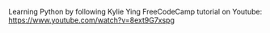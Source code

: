 Learning Python by following Kylie Ying FreeCodeCamp tutorial on Youtube:
https://www.youtube.com/watch?v=8ext9G7xspg
